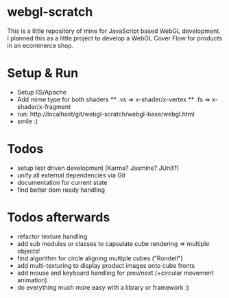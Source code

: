 webgl-scratch
=============

This is a little repository of mine for JavaScript based WebGL development. I planned this as a little project to develop a WebGL Cover Flow for products in an ecommerce shop.

Setup & Run
=============
* Setup IIS/Apache
* Add mime type for both shaders
** .vs => x-shader/x-vertex
** .fs => x-shader/x-fragment
* run: http://localhost/git/webgl-scratch/webgl-base/webgl.html
* smile :)

Todos
=============
* setup test driven development (Karma? Jasmine? JUnit?)
* unify all external dependencies via Git
* documentation for current state
* find better dom ready handling

Todos afterwards
=============
* refactor texture handling
* add sub modules or classes to capsulate cube rendering => multiple objects!
* find algorithm for circle aligning multiple cubes ("Rondell")
* add multi-texturing to display product images onto cube fronts
* add mouse and keyboard handling for prev/next (+circular movement animation)
* do everything much more easy with a library or framework :) 